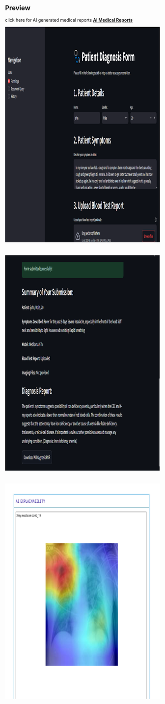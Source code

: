 ## Preview 
click here for AI generated medical reports **[AI Medical Reports ](https://github.com/Shubham2376G/AI_Projects/tree/main/AI_Medical_Diagnosis_App/Reports)**

<img align="centre" width="1280" height="700" src="https://github.com/Shubham2376G/AI_Projects/blob/main/Images/med_demo1.png">

#

<img align="centre" width="1280" height="700" src="https://github.com/Shubham2376G/AI_Projects/blob/main/Images/med_demo2.png">

#

<img align="centre" width="1280" height="700" src="https://github.com/Shubham2376G/AI_Projects/blob/main/Images/med_demo3.png">

#
